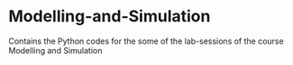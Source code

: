# Modelling-and-Simulation
Contains the Python codes for the some of the lab-sessions of the course Modelling and Simulation

